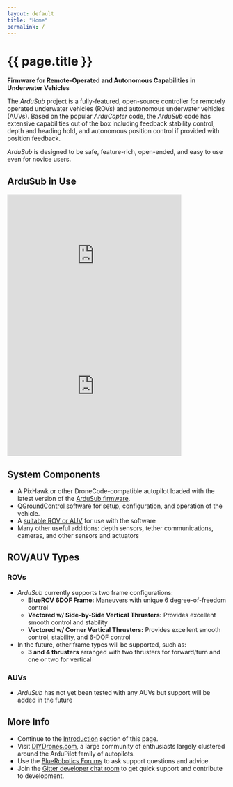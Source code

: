 ```yaml
---
layout: default
title: "Home"
permalink: /
---
```


# {{ page.title }}

**Firmware for Remote-Operated and Autonomous Capabilities in Underwater Vehicles**

The *ArduSub* project is a fully-featured, open-source controller for remotely operated underwater vehicles (ROVs) and autonomous underwater vehicles (AUVs). Based on the popular *ArduCopter* code, the *ArduSub* code has extensive capabilities out of the box including feedback stability control, depth and heading hold, and autonomous position control if provided with position feedback.

*ArduSub* is designed to be safe, feature-rich, open-ended, and easy to use even for novice users.

## ArduSub in Use

<div class="row">
	<div class="col-md-6">
		<iframe width="400" height="300" src="https://www.youtube.com/embed/BV91zgzEFHs" frameborder="0" allowfullscreen></iframe>
	</div>
	<div class="col-md-6">
		<iframe width="400" height="300" src="https://www.youtube.com/embed/qVMpD-v-dfY" frameborder="0" allowfullscreen></iframe>
	</div>
</div>

## System Components

- A PixHawk or other DroneCode-compatible autopilot loaded with the latest version of the [ArduSub firmware](#).
- [QGroundControl software](#) for setup, configuration, and operation of the vehicle.
- A [suitable ROV or AUV](http://bluerobotics.com) for use with the software
- Many other useful additions: depth sensors, tether communications, cameras, and other sensors and actuators

## ROV/AUV Types

### ROVs

- *ArduSub* currently supports two frame configurations:
	- **BlueROV 6DOF Frame:** Maneuvers with unique 6 degree-of-freedom control
	- **Vectored w/ Side-by-Side Vertical Thrusters:** Provides excellent smooth control and stability 
	- **Vectored w/ Corner Vertical Thrusters:** Provides excellent smooth control, stability, and 6-DOF control
- In the future, other frame types will be supported, such as:
	- **3 and 4 thrusters** arranged with two thrusters for forward/turn and one or two for vertical

### AUVs

- *ArduSub* has not yet been tested with any AUVs but support will be added in the future

## More Info

- Continue to the [Introduction](/introduction/) section of this page.
- Visit [DIYDrones.com](http://diydrones.com), a large community of enthusiasts largely clustered around the ArduPilot family of autopilots.
- Use the [BlueRobotics Forums](http://bluerobotics.com/forums/) to ask support questions and advice.
- Join the [Gitter developer chat room](https://gitter.im/bluerobotics/ardusub) to get quick support and contribute to development.

